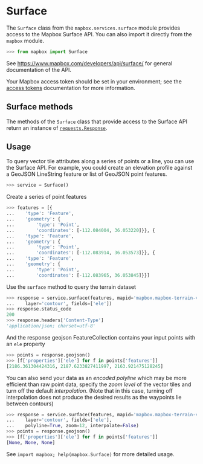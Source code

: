 # Surface

The `Surface` class from the `mapbox.services.surface` module provides
access to the Mapbox Surface API. You can also import it directly from the
`mapbox` module.

```python
>>> from mapbox import Surface

```

See https://www.mapbox.com/developers/api/surface/ for general documentation
of the API.

Your Mapbox access token should be set in your environment; see the [access tokens](access_tokens.md) documentation for more information.

## Surface methods

The methods of the `Surface` class that provide access to the Surface API
return an instance of
[`requests.Response`](http://docs.python-requests.org/en/latest/api/#requests.Response).

## Usage

To query vector tile attributes along a series of points or a line, you can use the Surface API.
For example, you could create an elevation profile against a GeoJSON LineString feature or
list of GeoJSON point features.


```python
>>> service = Surface()

```

Create a series of point features

```python
>>> features = [{
...    'type': 'Feature',
...    'geometry': {
...        'type': 'Point',
...        'coordinates': [-112.084004, 36.053220]}}, {
...    'type': 'Feature',
...    'geometry': {
...        'type': 'Point',
...        'coordinates': [-112.083914, 36.053573]}}, {
...    'type': 'Feature',
...    'geometry': {
...        'type': 'Point',
...        'coordinates': [-112.083965, 36.053845]}}]

```

Use the `surface` method to query the terrain dataset

```python
>>> response = service.surface(features, mapid='mapbox.mapbox-terrain-v1',
...    layer='contour', fields=['ele'])
>>> response.status_code
200
>>> response.headers['Content-Type']
'application/json; charset=utf-8'

```

And the response geojson FeatureCollection contains your input points with an `ele` property
```python
>>> points = response.geojson()
>>> [f['properties']['ele'] for f in points['features']]
[2186.361304424316, 2187.6233827411997, 2163.921475128245]

```

You can also send your data as an *encoded polyline* which may be more efficient than raw point data,
specify the *zoom level* of the vector tiles and turn off the default *interpolation*. 
(Note that in this case, turning off interpolation does not produce
the desired results as the waypoints lie between contours)

```python
>>> response = service.surface(features, mapid='mapbox.mapbox-terrain-v1',
...    layer='contour', fields=['ele'],
...    polyline=True, zoom=12, interpolate=False)
>>> points = response.geojson()
>>> [f['properties']['ele'] for f in points['features']]
[None, None, None]

```

See ``import mapbox; help(mapbox.Surface)`` for more detailed usage.

